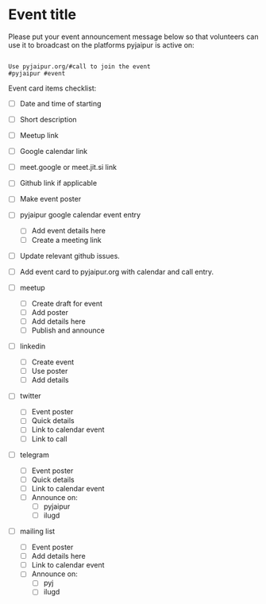 # Event title

Please put your event announcement message below so that volunteers can use it to broadcast on the platforms pyjaipur is active on:

```

Use pyjaipur.org/#call to join the event
#pyjaipur #event
```

Event card items checklist:

- [ ] Date and time of starting
- [ ] Short description
- [ ] Meetup link
- [ ] Google calendar link
- [ ] meet.google or meet.jit.si link
- [ ] Github link if applicable


- [ ] Make event poster
- [ ] pyjaipur google calendar event entry
    - [ ] Add event details here
    - [ ] Create a meeting link
- [ ] Update relevant github issues.
- [ ] Add event card to pyjaipur.org with calendar and call entry.
- [ ] meetup
    - [ ] Create draft for event
    - [ ] Add poster
    - [ ] Add details here
    - [ ] Publish and announce
- [ ] linkedin
    - [ ] Create event
    - [ ] Use poster
    - [ ] Add details
- [ ] twitter
    - [ ] Event poster
    - [ ] Quick details
    - [ ] Link to calendar event
    - [ ] Link to call
- [ ] telegram
    - [ ] Event poster 
    - [ ] Quick details
    - [ ] Link to calendar event
    - [ ] Announce on:
        - [ ] pyjaipur
        - [ ] ilugd
- [ ] mailing list
    - [ ] Event poster 
    - [ ] Add details here
    - [ ] Link to calendar event
    - [ ] Announce on:
        - [ ] pyj
        - [ ] ilugd
